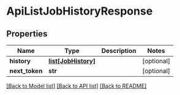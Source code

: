 # ApiListJobHistoryResponse

## Properties
Name | Type | Description | Notes
------------ | ------------- | ------------- | -------------
**history** | [**list[JobHistory]**](JobHistory.md) |  | [optional] 
**next_token** | **str** |  | [optional] 

[[Back to Model list]](../README.md#documentation-for-models) [[Back to API list]](../README.md#documentation-for-api-endpoints) [[Back to README]](../README.md)

